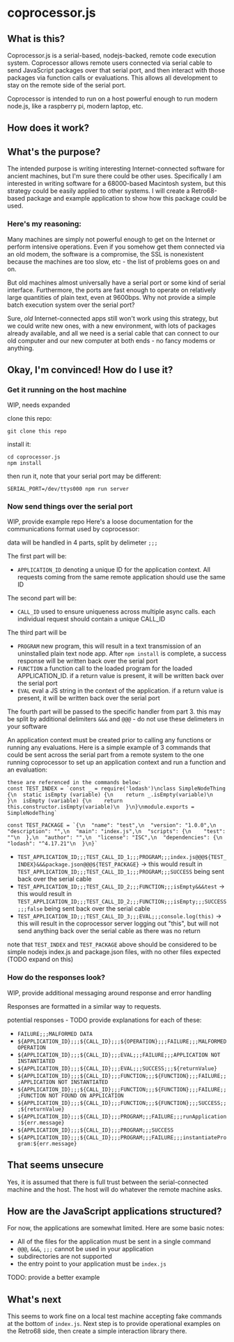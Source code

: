 # coprocessor.js

## What is this?
Coprocessor.js is a serial-based, nodejs-backed, remote code execution system. Coprocessor allows remote users connected via serial cable to send JavaScript packages over that serial port, and then interact with those packages via function calls or evaluations. This allows all development to stay on the remote side of the serial port.

Coprocessor is intended to run on a host powerful enough to run modern node.js, like a raspberry pi, modern laptop, etc.

## How does it work?

## What's the purpose?
The intended purpose is writing interesting Internet-connected software for ancient machines, but I'm sure there could be other uses. Specifically I am interested in writing software for a 68000-based Macintosh system, but this strategy could be easily applied to other systems. I will create a Retro68-based package and example application to show how this package could be used.

### Here's my reasoning:
Many machines are simply not powerful enough to get on the Internet or perform intensive operations. Even if you somehow get them connected via an old modem, the software is a compromise, the SSL is nonexistent because the machines are too slow, etc - the list of problems goes on and on.

But old machines almost universally have a serial port or some kind of serial interface. Furthermore, the ports are fast enough to operate on relatively large quantities of plain text, even at 9600bps. Why not provide a simple batch execution system over the serial port?

Sure, *old* Internet-connected apps still won't work using this strategy, but we could write new ones, with a new environment, with lots of packages already available, and all we need is a serial cable that can connect to our old computer and our new computer at both ends - no fancy modems or anything.

## Okay, I'm convinced! How do I use it?

### Get it running on the host machine
WIP, needs expanded

clone this repo:
```
git clone this repo
```

install it:
```
cd coprocessor.js
npm install
```

then run it, note that your serial port may be different:
```
SERIAL_PORT=/dev/ttys000 npm run server
```

### Now send things over the serial port
WIP, provide example repo
Here's a loose documentation for the communications format used by coprocessor:

data will be handled in 4 parts, split by delimeter `;;;`

The first part will be:

 - `APPLICATION_ID` denoting a unique ID for the application context. All requests coming from the same remote application should use the same ID

The second part will be:

 - `CALL_ID` used to ensure uniqueness across multiple async calls. each individual request should contain a unique CALL_ID

The third part will be

 - `PROGRAM` new program, this will result in a text transmission of an uninstalled plain text node app. After `npm install` is complete, a success response will be written back over the serial port
 - `FUNCTION` a function call to the loaded program for the loaded APPLICATION_ID. if a return value is present, it will be written back over the serial port
 - `EVAL` eval a JS string in the context of the application. if a return value is present, it will be written back over the serial port

The fourth part will be passed to the specific handler from part 3. this may be split by additional delimiters `&&&` and `@@@` - do not use these delimeters in your software

An application context must be created prior to calling any functions or running any evaluations. Here is a simple example of 3 commands that could be sent across the serial part from a remote system to the one running coprocessor to set up an application context and run a function and an evaluation:

```
these are referenced in the commands below:
const TEST_INDEX = `const _ = require('lodash')\nclass SimpleNodeThing {\n  static isEmpty (variable) {\n    return _.isEmpty(variable)\n  }\n  isEmpty (variable) {\n    return this.constructor.isEmpty(variable)\n  }\n}\nmodule.exports = SimpleNodeThing`

const TEST_PACKAGE = `{\n  "name": "test",\n  "version": "1.0.0",\n  "description": "",\n  "main": "index.js",\n  "scripts": {\n    "test": ""\n  },\n  "author": "",\n  "license": "ISC",\n  "dependencies": {\n    "lodash": "^4.17.21"\n  }\n}`
```

- `TEST_APPLICATION_ID;;;TEST_CALL_ID_1;;;PROGRAM;;;index.js@@@${TEST_INDEX}&&&package.json@@@${TEST_PACKAGE}` -> this would result in `TEST_APPLICATION_ID;;;TEST_CALL_ID_1;;;PROGRAM;;;SUCCESS` being sent back over the serial cable
- `TEST_APPLICATION_ID;;;TEST_CALL_ID_2;;;FUNCTION;;;isEmpty&&&test` -> this would result in `TEST_APPLICATION_ID;;;TEST_CALL_ID_2;;;FUNCTION;;;isEmpty;;;SUCCESS;;;false` being sent back over the serial cable
- `TEST_APPLICATION_ID;;;TEST_CALL_ID_3;;;EVAL;;;console.log(this)` -> this will result in the coprocessor server logging out "this", but will not send anything back over the serial cable as there was no return

note that `TEST_INDEX` and `TEST_PACKAGE` above should be considered to be simple nodejs index.js and package.json files, with no other files expected (TODO expand on this)

### How do the responses look?
WIP, provide additional messaging around response and error handling

Responses are formatted in a similar way to requests.

potential responses - TODO provide explanations for each of these:
- `FAILURE;;;MALFORMED DATA`
- `${APPLICATION_ID};;;${CALL_ID};;;${OPERATION};;;FAILURE;;;MALFORMED OPERATION`
- `${APPLICATION_ID};;;${CALL_ID};;;EVAL;;;FAILURE;;;APPLICATION NOT INSTANTIATED`
- `${APPLICATION_ID};;;${CALL_ID};;;EVAL;;;SUCCESS;;;${returnValue}`
- `${APPLICATION_ID};;;${CALL_ID};;;FUNCTION;;;${FUNCTION};;;FAILURE;;;APPLICATION NOT INSTANTIATED`
- `${APPLICATION_ID};;;${CALL_ID};;;FUNCTION;;;${FUNCTION};;;FAILURE;;;FUNCTION NOT FOUND ON APPLICATION`
- `${APPLICATION_ID};;;${CALL_ID};;;FUNCTION;;;${FUNCTION};;;SUCCESS;;;${returnValue}`
- `${APPLICATION_ID};;;${CALL_ID};;;PROGRAM;;;FAILURE;;;runApplication:${err.message}`
- `${APPLICATION_ID};;;${CALL_ID};;;PROGRAM;;;SUCCESS`
- `${APPLICATION_ID};;;${CALL_ID};;;PROGRAM;;;FAILURE;;;instantiateProgram:${err.message}`

## That seems unsecure
Yes, it is assumed that there is full trust between the serial-connected machine and the host. The host will do whatever the remote machine asks.

## How are the JavaScript applications structured?
For now, the applications are somewhat limited. Here are some basic notes:

- All of the files for the application must be sent in a single command
- `@@@`, `&&&`, `;;;` cannot be used in your application
- subdirectories are not supported
- the entry point to your application must be `index.js`

TODO: provide a better example

## What's next
This seems to work fine on a local test machine accepting fake commands at the bottom of `index.js`. Next step is to provide operational examples on the Retro68 side, then create a simple interaction library there.
